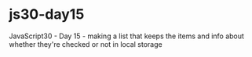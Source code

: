# js30-day15

JavaScript30 - Day 15 - making a list that keeps the items and info about whether they're checked or not in local storage
